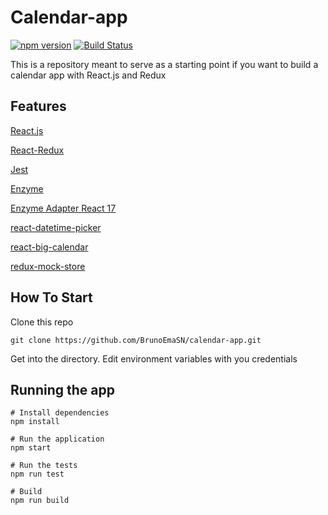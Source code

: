# Calendar-app

[![npm version](https://img.shields.io/npm/v/express-validator.svg)](https://www.npmjs.com/package/express-validator)
[![Build Status](https://img.shields.io/travis/express-validator/express-validator.svg)](http://travis-ci.org/express-validator/express-validator)

This is a repository meant to serve as a starting point if you want to build a calendar app with React.js and Redux

## Features

[React.js](https://es.reactjs.org/tutorial/tutorial.html)

[React-Redux](https://react-redux.js.org/introduction/getting-started)

[Jest](https://jestjs.io/docs/getting-started)

[Enzyme](https://www.npmjs.com/package/enzyme)

[Enzyme Adapter React 17](https://github.com/wojtekmaj/enzyme-adapter-react-17)

[react-datetime-picker](https://www.npmjs.com/package/react-datetime-picker)

[react-big-calendar](https://www.npmjs.com/package/react-big-calendar)

[redux-mock-store](https://www.npmjs.com/package/redux-mock-store)

## How To Start

Clone this repo
``` shell
git clone https://github.com/BrunoEmaSN/calendar-app.git
```

Get into the directory. Edit  environment variables with you credentials

## Running the app

```shell
# Install dependencies
npm install

# Run the application
npm start

# Run the tests
npm run test

# Build
npm run build
```